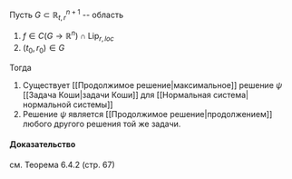 Пусть $G\subset\mathbb{R}_{t,r}^{n+1}$ -- область
1. $f\in C(G\rightarrow\mathbb{R}^n)\cap\operatorname{Lip}_{r,loc}$
2. $(t_0,r_0)\in G$

Тогда 
1. Существует [[Продолжимое решение|максимальное]] решение $\psi$ [[Задача Коши|задачи Коши]] для [[Нормальная система|нормальной системы]]
2. Решение $\psi$ является [[Продолжимое решение|продолжением]] любого другого решения той же задачи.
#### Доказательство 
см. Теорема 6.4.2 (стр. 67)
